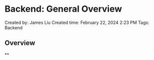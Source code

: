 # Backend: General Overview

Created by: James Liu
Created time: February 22, 2024 2:23 PM
Tags: Backend

## Overview

**